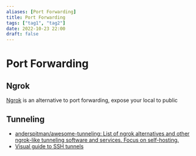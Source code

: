 ```yaml
---
aliases: [Port Forwarding]
title: Port Forwarding
tags: ["tag1", "tag2"]
date: 2022-10-23 22:00
draft: false
---
```


# Port Forwarding

## Ngrok

[Ngrok](https://ngrok.com/) is an alternative to port forwarding, expose your local to public

## Tunneling

- [anderspitman/awesome-tunneling: List of ngrok alternatives and other ngrok-like tunneling software and services. Focus on self-hosting.](https://github.com/anderspitman/awesome-tunneling)
- [Visual guide to SSH tunnels](https://robotmoon.com/ssh-tunnels/)
